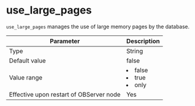 use_large_pages
====================================

`use_large_pages` manages the use of large memory pages by the database.


| **Parameter** | **Description** |
|------------------|--------------------------------------------------------------------------------------------------------------------------------------------------|
| Type | String |
| Default value | false |
| Value range | <li> false   <li> true   <li> only |
| Effective upon restart of OBServer node | Yes |